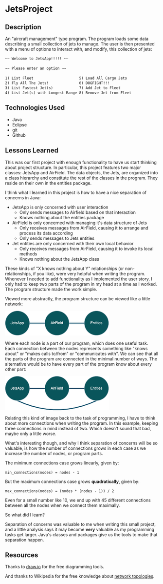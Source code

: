 # JetsProject

## Description

An "aircraft management" type program. The program loads some data describing a small collection of jets to manage. The user is then presented with a menu of options to interact with, and modify, this collection of jets:

~~~
~~ Welcome to JetsApp!!!!! ~~

~~ Please enter an option ~~

1) List Fleet                     5) Load All Cargo Jets
2) Fly All The Jets!              6) DOGFIGHT!!!
3) List Fastest Jet(s)            7) Add Jet to Fleet
4) List Jet(s) with Longest Range 8) Remove Jet from Fleet

~~~

## Technologies Used

- Java
- Eclipse
- git
- Github

## Lessons Learned


This was our first project with enough functionality to have us start thinking about project structure. In particular, this project features two major classes: JetsApp and AirField. The data objects, the Jets, are organized into a class hierarchy and constitute the rest of the classes in the program. They reside on their own in the entities package.

I think what I learned in this project is how to have a nice separation of concerns in Java:

* JetsApp is only concerned with user interaction
    * Only sends messages to Airfield based on that interaction
    * Knows nothing about the entities package
* AirField is only concerned with managing it's data structure of Jets
    * Only receives messages from AirField, causing it to arrange and process its data according
    * Only sends messages to Jets entities
* Jet entities are only concerned with their own local behavior
    * Only receives messages from AirField, causing it to invoke its local methods
    * Knows nothing about the JetsApp class

These kinds of "X knows nothing about Y" relationships (or non-relationships, if you like), were very helpful when writing the program. Whenever I needed to add functionality as I implemented the user story, I only had to keep two parts of the program in my head at a time as I worked. The program structure made the work simple. 

Viewed more abstractly, the program structure can be viewed like a little network:

![minimum graph](images/min_graph.png "minimum graph")

Where each node is a part of our program, which does one useful task.  Each connection between the nodes represents something like "knows about" or "makes calls to/from" or "communicates with". We can see that all the parts of the program are connected in the minimal number of ways. The alternative would be to have every part of the program know about every other part:

![maximum graph](images/max_graph.png "maximum graph")

Relating this kind of image back to the task of programming, I have to think about more connections when writing the program. In this example, keeping three connections in mind instead of two. Which doesn't sound that bad, maybe only a little worse. 

What's interesting though, and why I think separation of concerns will be so valuable, is how the number of connections grows in each case as we increase the number of nodes, or program parts.

The minimum connections case grows linearly, given by:

~~~
min_connections(nodes) = nodes - 1
~~~

But the maximum connections case grows **quadratically**, given by:

~~~
max_connections(nodes) = (nodes * (nodes - 1)) / 2
~~~

Even for a small number like 10, we end up with 45 different connections between all the nodes when we connect them maximally.

So what did I learn?

Separation of concerns was valuable to me when writing this small project, and a little analysis says it may become **very** valuable as my programming tasks get larger. Java's classes and packages give us the tools to make that separation happen.


## Resources

Thanks to [draw.io](https://www.drawio.com/) for the free diagramming tools. 

And thanks to Wikipedia for the free knowledge about [network topologies](https://en.wikipedia.org/wiki/Network_topology).


